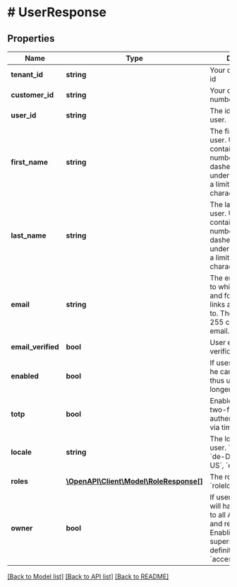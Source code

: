 # # UserResponse

## Properties

Name | Type | Description | Notes
------------ | ------------- | ------------- | -------------
**tenant_id** | **string** | Your customer tenant id |
**customer_id** | **string** | Your customer number |
**user_id** | **string** | The identifier of the user. |
**first_name** | **string** | The first name of the user. Users may contain letters, numbers, colons, dashes, and underscores. There is a limit of 255 characters per user. |
**last_name** | **string** | The last name of the user. Users may contain letters, numbers, colons, dashes, and underscores. There is a limit of 255 characters per user. |
**email** | **string** | The email of the user to which activation and forgot password links are being sent to. There is a limit of 255 characters per email. |
**email_verified** | **bool** | User email verification status. |
**enabled** | **bool** | If uses is not enabled, he can&#39;t login and thus use services any longer. |
**totp** | **bool** | Enable or disable two-factor authentication (2FA) via time based OTP. |
**locale** | **string** | The locale of the user. This can be &#x60;de-DE&#x60;, &#x60;de&#x60;, &#x60;en-US&#x60;, &#x60;en&#x60; |
**roles** | [**\OpenAPI\Client\Model\RoleResponse[]**](RoleResponse.md) | The roles as list of &#x60;roleId&#x60;s of the user. |
**owner** | **bool** | If user is owner he will have permissions to all API endpoints and resources. Enabling this will superseed all role definitions and &#x60;accessAllResources&#x60;. |

[[Back to Model list]](../../README.md#models) [[Back to API list]](../../README.md#endpoints) [[Back to README]](../../README.md)
